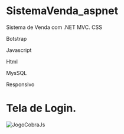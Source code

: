 # SistemaVenda_aspnet
Sistema de Venda com .NET MVC.
CSS

Botstrap

Javascript

Html

MysSQL

Responsivo




# Tela de Login.
![JogoCobraJs]()
